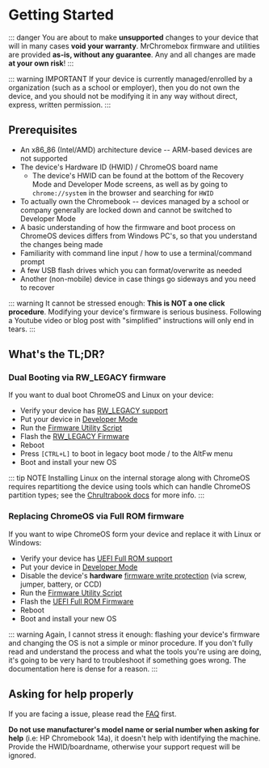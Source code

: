 # Getting Started

::: danger
You are about to make **unsupported** changes to your device that will in many cases **void your warranty**. MrChromebox firmware and utilities are provided **as-is, without any guarantee**.
Any and all changes are made **at your own risk**!
:::

::: warning IMPORTANT
If your device is currently managed/enrolled by a organization (such as a school or employer), then you do not own the device, and you should not be modifying it in any way without direct, express, written permission.
:::

## Prerequisites

* An x86_86 (Intel/AMD) architecture device -- ARM-based devices are not supported
* The device's Hardware ID (HWID) / ChromeOS board name
    * The device's HWID can be found at the bottom of the Recovery Mode and Developer Mode screens, as well as by going to `chrome://system` in the browser and searching for `HWID`
* To actually own the Chromebook -- devices managed by a school or company generally are locked down and cannot be switched to Developer Mode
* A basic understanding of how the firmware and boot process on ChromeOS devices differs from Windows PC's, so that you understand the changes being made
* Familiarity with command line input / how to use a terminal/command prompt
* A few USB flash drives which you can format/overwrite as needed
* Another (non-mobile) device in case things go sideways and you need to recover

::: warning
It cannot be stressed enough: **This is NOT a one click procedure**. Modifying your device's firmware is serious business.
Following a Youtube video or blog post with "simplified" instructions will only end in tears.
:::

## What's the TL;DR?

### Dual Booting via RW_LEGACY firmware

If you want to dual boot ChromeOS and Linux on your device:

* Verify your device has [RW_LEGACY support](/docs/supported-devices.md)
* Put your device in [Developer Mode](/docs/boot-modes/developer.md)
* Run the [Firmware Utility Script](fwscript.md)
* Flash the [RW_LEGACY Firmware](firmware/types.md)
* Reboot
* Press `[CTRL+L]` to boot in legacy boot mode / to the AltFw menu
* Boot and install your new OS

::: tip NOTE
Installing Linux on the internal storage along with ChromeOS requires repartitiong the device using tools which can handle ChromeOS partition types; see the [Chrultrabook docs](https://docs.chrultrabook.com) for more info.
:::

### Replacing ChromeOS via Full ROM firmware

If you want to wipe ChromeOS form your device and replace it with Linux or Windows:

* Verify your device has [UEFI Full ROM support](/docs/supported-devices.md)
* Put your device in [Developer Mode](/docs/boot-modes/developer.md)
* Disable the device's **hardware** [firmware write protection](firmware/wp/index.md)
    (via screw, jumper, battery, or CCD)
* Run the [Firmware Utility Script](fwscript.md)
* Flash the [UEFI Full ROM Firmware](firmware/types.md)
* Reboot
* Boot and install your new OS

::: warning
Again, I cannot stress it enough: flashing your device's firmware and changing the OS is not a simple or minor procedure. If you don't fully read and understand the process and what the tools you're using are doing, it's going to be very hard to troubleshoot if something goes wrong. The documentation here is dense for a reason.
:::

## Asking for help properly

If you are facing a issue, please read the [FAQ](faq.md) first.


**Do not use manufacturer's model name or serial number when asking for help** (i.e: HP Chromebook 14a), it doesn't help with identifying the machine. Provide the HWID/boardname, otherwise your support request will be ignored.
